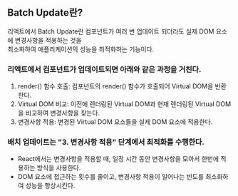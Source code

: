 ## Batch Update란?
리액트에서 Batch Update란 컴포넌트가 여러 번 업데이트 되더라도 실제 DOM 요소에 변경사항을 적용하는 것을 <br>
최소화하여 애플리케이션의 성능을 최적화하는 기능이다.

### 리액트에서 컴포넌트가 업데이트되면 아래와 같은 과정을 거친다.
1. render() 함수 호출: 컴포넌트의 render() 함수가 호출되어 Virtual DOM을 반환한다.
2. Virtual DOM 비교: 이전에 렌더링된 Virtual DOM과 현재 렌더링된 Virtual DOM을 비교하여 변경사항을 찾는다.
3. 변경사항 적용: 변경된 Virtual DOM 요소들을 실제 DOM 요소에 적용한다.

### 배치 업데이트는  "3. 변경사항 적용" 단계에서 최적화를 수행한다.
- React에서는 변경사항을 적용할 때, 일정 시간 동안 변경사항을 모아서 한번에 적용하는 방식을 사용한다.
- DOM 요소에 접근하는 횟수를 줄이고, 변경사항 적용이 일어나는 빈도를 최소화하여 성능을 향상시킨다.